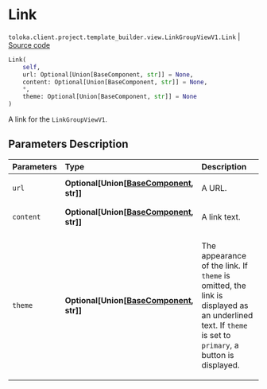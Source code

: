 # Link
`toloka.client.project.template_builder.view.LinkGroupViewV1.Link` | [Source code](https://github.com/Toloka/toloka-kit/blob/v1.2.0.post1/src/client/project/template_builder/view.py#L342)

```python
Link(
    self,
    url: Optional[Union[BaseComponent, str]] = None,
    content: Optional[Union[BaseComponent, str]] = None,
    *,
    theme: Optional[Union[BaseComponent, str]] = None
)
```

A link for the `LinkGroupViewV1`.

## Parameters Description

| Parameters | Type | Description |
| :----------| :----| :-----------|
`url`|**Optional\[Union\[[BaseComponent](toloka.client.project.template_builder.base.BaseComponent.md), str\]\]**|<p>A URL.</p>
`content`|**Optional\[Union\[[BaseComponent](toloka.client.project.template_builder.base.BaseComponent.md), str\]\]**|<p>A link text.</p>
`theme`|**Optional\[Union\[[BaseComponent](toloka.client.project.template_builder.base.BaseComponent.md), str\]\]**|<p>The appearance of the link. If `theme` is omitted, the link is displayed as an underlined text. If `theme` is set to `primary`, a button is displayed.</p>
